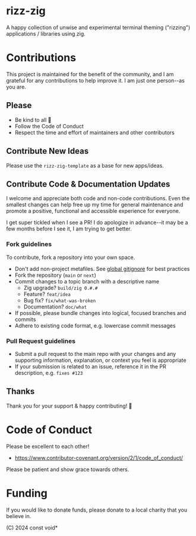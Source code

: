 # rizz-zig
A happy collection of unwise and experimental terminal theming ("rizzing") applications / libraries using zig.

# Contributions
This project is maintained for the benefit of the community, and I am grateful for any contributions to help improve it. I am just one person--as you are.

## Please
* Be kind to all 💛
* Follow the Code of Conduct
* Respect the time and effort of maintainers and other contributors

## Contribute New Ideas
Please use the `rizz-zig-template` as a base for new apps/ideas.

## Contribute Code & Documentation Updates
I welcome and appreciate both code and non-code contributions.  Even the smallest changes can help free up my time for general maintenance and promote a positive, functional and accessible experience for everyone.  

I get super tickled when I see a PR! I do apologize in advance--it may be a few months before I see it, I am trying to get better.

### Fork guidelines
To contribute, fork a repository into your own space.
- Don't add non-project metafiles. See [global gitignore](https://gist.github.com/subfuzion/db7f57fff2fb6998a16c) for best practices
- Fork the repository (`main` or `next`)
- Commit changes to a topic branch with a descriptive name 
  - Zig upgrade? `build/zig 0.#.#` 
  - Feature? `feat/idea`
  - Bug fix? `fix/what-was-broken`
  - Documentation?  `doc/what`
- If possible, please bundle changes into logical, focused branches and commits
- Adhere to existing code format, e.g. lowercase commit messages

### Pull Request guidelines
- Submit a pull request to the main repo with your changes and any supporting information, explanation, or context you feel is appropriate
- If your submission is related to an issue, reference it in the PR description, e.g. `fixes #123`

## Thanks
Thank you for your support & happy contributing! 🌸

# Code of Conduct
Please be excellent to each other!
* https://www.contributor-covenant.org/version/2/1/code_of_conduct/

Please be patient and show grace towards others.  

# Funding
If you would like to donate funds, please donate to a local charity that you believe in.  


(C) 2024 const void* 